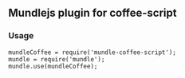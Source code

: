 ## Mundlejs plugin for coffee-script
### Usage
    mundleCoffee = require('mundle-coffee-script');
    mundle = require('mundle');
    mundle.use(mundleCoffee);